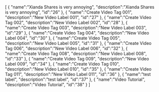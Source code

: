[
	{
		"name":"Xianda Shares is very annoying",
		"description":"Xianda Shares is very annoying",
		"id":"26"
	},
	{
		"name":"Create Video Tag 001",
		"description":"New Video Label 001",
		"id":"27"
	},
	{
		"name":"Create Video Tag 002",
		"description":"New Video Label 002",
		"id":"28"
	},
	{
		"name":"Create Video Tag 003",
		"description":"New Video Label 003",
		"id":"29"
	},
	{
		"name":"Create Video Tag 004",
		"description":"New Video Label 004",
		"id":"30"
	},
	{
		"name":"Create Video Tag 005",
		"description":"New Video Label 005",
		"id":"31"
	},
	{
		"name":"Create Video Tag 006",
		"description":"New Video Label 006",
		"id":"32"
	},
	{
		"name":"Create Video Tag 008",
		"description":"New Video Label 008",
		"id":"33"
	},
	{
		"name":"Create Video Tag 009",
		"description":"New Video Label 009",
		"id":"34"
	},
	{
		"name":"Create Video Tag 010",
		"description":"New Video Label 010",
		"id":"35"
	},
	{
		"name":"Create Video Tag 011",
		"description":"New Video Label 011",
		"id":"36"
	},
	{
		"name":"test label",
		"description":"test label",
		"id":"37"
	},
	{
		"name":"Video Tutorial",
		"description":"Video Tutorial",
		"id":"38"
	}
]